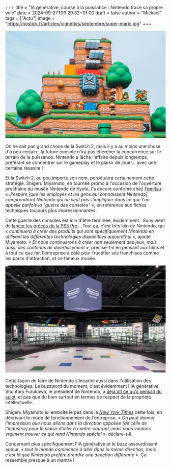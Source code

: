 +++
title = "IA générative, course à la puissance : Nintendo trace sa propre voie"
date = 2024-09-27T09:29:32+01:00
draft = false
author = "Mickael"
tags = ["Actu"]
image = "https://nostick.fr/articles/vignettes/septembre/super-mario.jpg"
+++

![Super Mario World](super-mario.jpg "© Roméo A. (Unsplash)")

On ne sait pas grand chose de la Switch 2, mais il y a au moins une chose d'à peu certain : la future console n'ira pas chercher la concurrence sur le terrain de la puissance. Nintendo a lâché l'affaire depuis longtemps, préférant se concentrer sur le gameplay et le plaisir de jouer… avec une certaine réussite !

Et la Switch 2, ou peu importe son nom, perpétuera certainement cette stratégie. Shigeru Miyamoto, en tournée promo à l'occasion de l'ouverture prochaine du musée Nintendo de Kyoto, l'a encore confirmé chez *[Famitsu](https://www.famitsu.com/article/202409/18892)* : « *J'espère [que les employés et les gens qui connaissent Nintendo] comprendront Nintendo qui ne veut pas s'impliquer dans ce que l'on appelle parfois la "guerre des consoles"* », en référence aux fiches techniques toujours plus impressionnantes.

Cette guerre des consoles est loin d'être terminée, évidemment : Sony vient de [lancer les précos de la PS5 Pro](https://nostick.fr/articles/2024/septembre/2609-bundle-ps5-pro-en-vente/)… Tout ça, c'est très loin de Nintendo, qui « *continuera à créer des produits qui sont spécifiquement Nintendo en utilisant les différentes technologies disponibles aujourd'hui* », ajoute Miyamoto. « *Et nous continuerons à créer non seulement des jeux, mais aussi des contenus de divertissement* », précise-t-il en pensant aux films et à tout ce que fait l'entreprise à côté pour fructifier ses franchises comme les parcs d'attraction, et ce fameux musée.

![Musée Nintendo](nintendo-musee.jpg "Le Saint Graal.")

Cette façon de faire de Nintendo s'incarne aussi dans l'utilisation des technologies. Le buzzword du moment, c'est évidemment l'IA générative. Shuntaro Furukawa, le président de Nintendo, a [déjà dit ce qu'il pensait du sujet](https://nostick.fr/articles/2024/juillet/0407-nintendo-ia-generative-developpement-jeux/), et pas que du bien surtout en termes de respect de la propriété intellectuelle. 

Shigeru Miyamoto lui emboîte le pas dans le *[New York Times](https://www.nytimes.com/2024/09/25/arts/design/shigeru-miyamoto-interview-nintendo-museum.html)* cette fois, en décrivant le mode de fonctionnement de l'entreprise. « *On peut donner l'impression que nous allons dans la direction opposée [de celle de l'industrie] pour le plaisir d'aller à contre-courant, mais nous voulons vraiment trouver ce qui rend Nintendo spécial* », déclare-t-il.

Concernant plus spécifiquement l'IA générative et le buzz assourdissant autour, « *tout le monde commence à aller dans la même direction, mais c'est là que Nintendo préfère prendre une direction différente* ». Ça ressemble presque à un mantra !